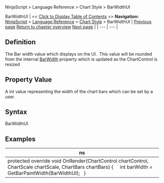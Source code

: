 ﻿
NinjaScript > Language Reference > Chart Style > BarWidthUI

BarWidthUI
| << [Click to Display Table of Contents](barwidthui.md) >> **Navigation:**     [NinjaScript](ninjascript.md) > [Language Reference](language_reference_wip.md) > [Chart Style](chart_style.md) > BarWidthUI | [Previous page](barwidth.md) [Return to chapter overview](chart_style.md) [Next page](chartstyletype.md) |
| --- | --- |
## Definition
The Bar width value which displays on the UI.  This value will be rounded from the internal [BarWidth](barwidth.md) property which is updated as the ChartControl is resized
 
## Property Value
A int value representing the width of the chart bars which can be set by a user.
 
## Syntax
BarWidthUI

## Examples
| ns |
| --- |
| protected override void OnRender(ChartControl chartControl, ChartScale chartScale, ChartBars chartBars) {        int barWidth = GetBarPaintWidth(BarWidthUI);   } |
